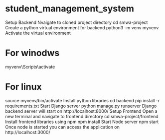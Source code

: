 # student_management_system

Setup Backend
Nvaigate to cloned project directory
  cd smwa-project
Create a python virtual environment for backend
  python3 -m venv myvenv
Activate the virtual environment
# For winodws
  myvenv\Scripts\activate
# For linux
  source myvenv/bin/activate
Install python libraries
 cd backend
 pip install -r requirements.txt
Start Django server
 python manage.py runserver
Django backend server will start on http://localhost:8000/
Setup Frontend
Open a new terminal and navigate to frontend directory
 cd smwa-project/frontend
Install frontend libraries using npm
 npm install
Start Node server
 npm start
Once node is started you can access the application on http://localhost:3000/

